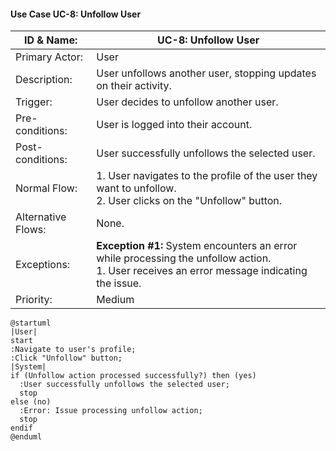 #### Use Case UC-8: Unfollow User
| ID & Name:         | UC-8: Unfollow User                                                                                                                             |
| ------------------ | ----------------------------------------------------------------------------------------------------------------------------------------------- |
| Primary Actor:     | User                                                                                                                                            |
| Description:       | User unfollows another user, stopping updates on their activity.                                                                                |
| Trigger:           | User decides to unfollow another user.                                                                                                          |
| Pre-conditions:    | User is logged into their account.                                                                                                              |
| Post-conditions:   | User successfully unfollows the selected user.                                                                                                  |
| Normal Flow:       | 1. User navigates to the profile of the user they want to unfollow. <br> 2. User clicks on the "Unfollow" button.                               |
| Alternative Flows: | None.                                                                                                                                           |
| Exceptions:        | **Exception #1:** System encounters an error while processing the unfollow action. <br> 1. User receives an error message indicating the issue. |
| Priority:          | Medium                                                                                                                                          |

```plantuml
@startuml
|User|
start
:Navigate to user's profile;
:Click "Unfollow" button;
|System|
if (Unfollow action processed successfully?) then (yes)
  :User successfully unfollows the selected user;
  stop
else (no)
  :Error: Issue processing unfollow action;
  stop
endif
@enduml

```
